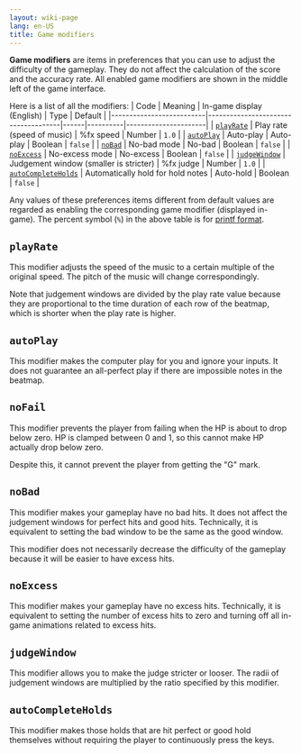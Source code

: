```yaml
---
layout: wiki-page
lang: en-US
title: Game modifiers
---
```


**Game modifiers** are items in preferences that you can use to adjust the difficulty of the gameplay.
They do not affect the calculation of the score and the accuracy rate.
All enabled game modifiers are shown in the middle left of the game interface.

Here is a list of all the modifiers:
| Code                 | Meaning                     | In-game display (English) | Type     | Default              |
|--------------------------|-------------------------------------|------|----------|----------------------|
| [`playRate`](#playRate)      | Play rate (speed of music)    | %fx speed       | Number   | `1.0`                |
| [`autoPlay`](#autoPlay)      | Auto-play          | Auto-play      | Boolean  | `false`              |
| [`noBad`](#noBad)     | No-bad mode        | No-bad      | Boolean  | `false`              |
| [`noExcess`](#noExcess) | No-excess mode | No-excess | Boolean | `false` |
| [`judgeWindow`](#judgeWindow) | Judgement window (smaller is stricter) | %fx judge | Number | `1.0` |
| [`autoCompleteHolds`](#autoCompleteHolds) | Automatically hold for hold notes | Auto-hold | Boolean | `false` |

Any values of these preferences items different from default values are regarded as
enabling the corresponding game modifier (displayed in-game).
The percent symbol (`%`) in the above table is for [printf format](https://en.wikipedia.org/wiki/Printf_format_string).

## `playRate`

This modifier adjusts the speed of the music to a certain multiple of the original speed.
The pitch of the music will change correspondingly.

Note that judgement windows are divided by the play rate value
because they are proportional to the time duration of each row of the beatmap,
which is shorter when the play rate is higher.

## `autoPlay`

This modifier makes the computer play for you and ignore your inputs.
It does not guarantee an all-perfect play if there are impossible notes in the beatmap.

## `noFail`

This modifier prevents the player from failing when the HP is about to drop below zero.
HP is clamped between 0 and 1, so this cannot make HP actually drop below zero.

Despite this, it cannot prevent the player from getting the "G" mark.

## `noBad`

This modifier makes your gameplay have no bad hits.
It does not affect the judgement windows for perfect hits and good hits.
Technically, it is equivalent to setting the bad window to be the same as the good window.

This modifier does not necessarily decrease the difficulty of the gameplay
because it will be easier to have excess hits.

## `noExcess`

This modifier makes your gameplay have no excess hits.
Technically, it is equivalent to setting the number of excess hits to zero and
turning off all in-game animations related to excess hits.

## `judgeWindow`

This modifier allows you to make the judge stricter or looser.
The radii of judgement windows are multiplied by the ratio specified by this modifier.

## `autoCompleteHolds`

This modifier makes those holds that are hit perfect or good hold themselves
without requiring the player to continuously press the keys.
